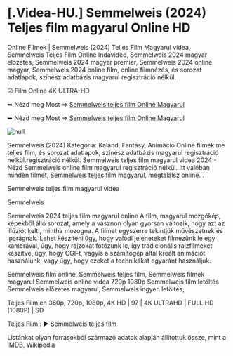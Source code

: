 # [.Videa-HU.] Semmelweis (2024) Teljes film magyarul Online HD

Online Filmek | Semmelweis (2024) Teljes Film Magyarul videa, Semmelweis Teljes Film Online Indavideo, Semmelweis 2024 magyar elozetes, Semmelweis 2024 magyar premier, Semmelweis 2024 online magyar, Semmelweis 2024 online film, online filmnézés, és sorozat adatlapok, színész adatbázis magyarul regisztráció nélkül.

☑ Film Online 4K ULTRA-HD

➥ Nézd meg Most => [Semmelweis teljes film Online Magyarul](https://filmhd.cloud/movie/1016683/semmelweis-gityub)

➥ Nézd meg Most => [Semmelweis teljes film Online Magyarul](https://filmhd.cloud/movie/1016683/semmelweis-gityub)

<a href="https://filmhd.cloud/movie/1016683/semmelweis-gityub" rel="nofollow" data-target="animated-image.originalLink"><img src="https://camo.githubusercontent.com/abb2148613ed2c31b6fd5c164e6a142c9074d86e9468c674b26300adbf87c7f7/68747470733a2f2f7374617469632e7769787374617469632e636f6d2f6d656469612f3835356132355f30343362356162656234616534643335616330303331393865376665353665647e6d76322e676966" alt="null" data-canonical-src="https://static.wixstatic.com/media/855a25_043b5abeb4ae4d35ac003198e7fe56ed~mv2.gif" style="max-width: 100%; display: inline-block;" data-target="animated-image.originalImage"></a>


Semmelweis (2024) Kategória: Kaland, Fantasy, Animáció Online filmek me teljes film, és sorozat adatlapok, színész adatbázis magyarul regisztráció nélkül.regisztráció nélkül. Semmelweis teljes film magyarul videa 2024 - Nézd Semmelweis online film magyarul regisztráció nélkül. Itt valóban minden filmet, Semmelweis teljes film magyarul, megtalálsz online. .

Semmelweis teljes film magyarul videa

Semmelweis

Semmelweis 2024 teljes film magyarul online A film, magyarul mozgókép, képekből álló sorozat, amely a vásznon olyan gyorsan változik, hogy azt az illúziót kelti, mintha mozogna. A filmet egyszerre tekintjük művészetnek és iparágnak. Lehet készíteni úgy, hogy valódi jeleneteket filmezünk le egy kamerával, úgy, hogy rajzokat fotózunk le, így tradicionális rajzfilmeket készítve, úgy, hogy CGI-t, vagyis a számítógép által kreált animációt használunk, vagy úgy, hogy ezeket a technikákat egyaránt használjuk.

Semmelweis film online, Semmelweis teljes film, Semmelweis filmek magyarul Semmelweis online videa 720p 1080p Semmelweis film letöltés Semmelweis előzetes magyarul, Semmelweis ingyen letöltés,

Teljes Film en 360p, 720p, 1080p, 4K HD | 97 | 4K ULTRAHD | FULL HD (1080P) | SD

Teljes Film : ► Semmelweis teljes film

Listánkat olyan forrásokból származó adatok alapján állítottuk össze, mint a IMDB, Wikipedia
